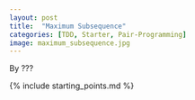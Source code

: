 ```yaml
---
layout: post
title:  "Maximum Subsequence"
categories: [TDD, Starter, Pair-Programming]
image: maximum_subsequence.jpg
---
```


By ???

{% include starting_points.md %}

